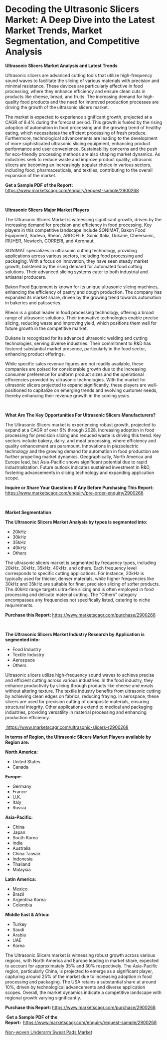 <p><h1>Decoding the Ultrasonic Slicers Market: A Deep Dive into the Latest Market Trends, Market Segmentation, and Competitive Analysis</h1></p><p><strong>Ultrasonic Slicers Market Analysis and Latest Trends</strong></p>
<p><p>Ultrasonic slicers are advanced cutting tools that utilize high-frequency sound waves to facilitate the slicing of various materials with precision and minimal resistance. These devices are particularly effective in food processing, where they enhance efficiency and ensure clean cuts in products like cheese, bread, and fruits. The increasing demand for high-quality food products and the need for improved production processes are driving the growth of the ultrasonic slicers market.</p><p>The market is expected to experience significant growth, projected at a CAGR of 8.4% during the forecast period. This growth is fueled by the rising adoption of automation in food processing and the growing trend of healthy eating, which necessitates the efficient processing of fresh produce. Furthermore, technological advancements are leading to the development of more sophisticated ultrasonic slicing equipment, enhancing product performance and user convenience. Sustainability concerns and the push for eco-friendly processing methods are also shaping market dynamics. As industries seek to reduce waste and improve product quality, ultrasonic slicers are becoming an increasingly popular choice in various sectors, including food, pharmaceuticals, and textiles, contributing to the overall expansion of the market.</p></p>
<p><strong>Get a Sample PDF of the Report:&nbsp;</strong> <a href="https://www.marketscagr.com/enquiry/request-sample/2900268?utm_campaign=3460&utm_medium=2&utm_source=Github&utm_content=ia&utm_term=16032025&utm_id=ultrasonic-slicers">https://www.marketscagr.com/enquiry/request-sample/2900268</a></p>
<p>&nbsp;</p>
<p><strong>Ultrasonic Slicers Major Market Players</strong></p>
<p><p>The Ultrasonic Slicers Market is witnessing significant growth, driven by the increasing demand for precision and efficiency in food processing. Key players in this competitive landscape include SONIMAT, Bakon Food Equipment, Sodeva, Rheon, ARGOFILE, Sonic Italia, Dukane, Cheersonic, IRUHER, Newtech, GORRERI, and Aeronaut.</p><p>SONIMAT specializes in ultrasonic cutting technology, providing applications across various sectors, including food processing and packaging. With a focus on innovation, they have seen steady market growth, bolstered by the rising demand for automated food cutting solutions. Their advanced slicing systems cater to both industrial and artisanal producers.</p><p>Bakon Food Equipment is known for its unique ultrasonic slicing machines, enhancing the efficiency of pastry and dough production. The company has expanded its market share, driven by the growing trend towards automation in bakeries and patisseries.</p><p>Rheon is a global leader in food processing technology, offering a broad range of ultrasonic solutions. Their innovative technologies enable precise slicing, reducing waste and improving yield, which positions them well for future growth in the competitive market.</p><p>Dukane is recognized for its advanced ultrasonic welding and cutting technologies, serving diverse industries. Their commitment to R&D has fostered substantial market presence, particularly in the food sector, enhancing product offerings.</p><p>While specific sales revenue figures are not readily available, these companies are poised for considerable growth due to the increasing consumer preference for uniform product sizes and the operational efficiencies provided by ultrasonic technologies. With the market for ultrasonic slicers projected to expand significantly, these players are well-positioned to capitalize on emerging trends and evolving customer needs, thereby enhancing their revenue growth in the coming years.</p></p>
<p>&nbsp;</p>
<p><strong>What Are The Key Opportunities For Ultrasonic Slicers Manufacturers?</strong></p>
<p><p>The Ultrasonic Slicers market is experiencing robust growth, projected to expand at a CAGR of over 6% through 2028. Increasing adoption in food processing for precision slicing and reduced waste is driving this trend. Key sectors include bakery, dairy, and meat processing, where efficiency and quality enhancement are paramount. Innovations in piezoelectric technology and the growing demand for automation in food production are further propelling market dynamics. Geographically, North America and Europe lead, but Asia-Pacific shows significant potential due to rapid industrialization. Future outlook indicates sustained investment in R&D, fostering advancements in slicing technology and expanding application scope.</p></p>
<p><strong>Inquire or Share Your Questions If Any Before Purchasing This Report:</strong> <a href="https://www.marketscagr.com/enquiry/pre-order-enquiry/2900268?utm_campaign=3460&utm_medium=2&utm_source=Github&utm_content=ia&utm_term=16032025&utm_id=ultrasonic-slicers">https://www.marketscagr.com/enquiry/pre-order-enquiry/2900268</a></p>
<p>&nbsp;</p>
<p><strong>Market Segmentation</strong></p>
<p><strong>The Ultrasonic Slicers Market Analysis by types is segmented into:</strong></p>
<p><ul><li>20kHz</li><li>30kHz</li><li>35kHz</li><li>40kHz</li><li>Others</li></ul></p>
<p><p>The ultrasonic slicers market is segmented by frequency types, including 20kHz, 30kHz, 35kHz, 40kHz, and others. Each frequency level corresponds to specific cutting applications. For instance, 20kHz is typically used for thicker, denser materials, while higher frequencies like 30kHz and 35kHz are suitable for finer, precision slicing of softer products. The 40kHz range targets ultra-fine slicing and is often employed in food processing and delicate material cutting. The "Others" category encompasses any frequencies not specifically listed, catering to niche requirements.</p></p>
<p><strong>Purchase this Report:&nbsp;</strong><a href="https://www.marketscagr.com/purchase/2900268?utm_campaign=3460&utm_medium=2&utm_source=Github&utm_content=ia&utm_term=16032025&utm_id=ultrasonic-slicers">https://www.marketscagr.com/purchase/2900268</a></p>
<p>&nbsp;</p>
<p><strong>The Ultrasonic Slicers Market Industry Research by Application is segmented into:</strong></p>
<p><ul><li>Food Industry</li><li>Textile Industry</li><li>Aerospace</li><li>Others</li></ul></p>
<p><p>Ultrasonic slicers utilize high-frequency sound waves to achieve precise and efficient cutting across various industries. In the food industry, they enhance productivity by slicing through products like cheese and meats without altering texture. The textile industry benefits from ultrasonic cutting by achieving clean edges on fabrics, reducing fraying. In aerospace, these slicers are used for precision cutting of composite materials, ensuring structural integrity. Other applications extend to medical and packaging industries, providing versatility in material processing and enhancing production efficiency.</p></p>
<p><a href="https://www.marketscagr.com/ultrasonic-slicers-r2900268?utm_campaign=3460&utm_medium=2&utm_source=Github&utm_content=ia&utm_term=16032025&utm_id=ultrasonic-slicers">&nbsp;https://www.marketscagr.com/ultrasonic-slicers-r2900268</a></p>
<p><strong>In terms of Region, the Ultrasonic Slicers Market Players available by Region are:</strong></p>
<p>
    <p> <strong> North America: </strong>
        <ul>
            <li>United States</li>
            <li>Canada</li>
        </ul>
        </p> 
    <p> <strong> Europe: </strong>
        <ul>
            <li>Germany</li>
            <li>France</li>
            <li>U.K.</li>
            <li>Italy</li>
            <li>Russia</li>
        </ul>
        </p> 
    <p> <strong> Asia-Pacific: </strong>
        <ul>
            <li>China</li>
            <li>Japan</li>
            <li>South Korea</li>
            <li>India</li>
            <li>Australia</li>
            <li>China Taiwan</li>
            <li>Indonesia</li>
            <li>Thailand</li>
            <li>Malaysia</li>
        </ul>
        </p> 
    <p> <strong> Latin America: </strong>
        <ul>
            <li>Mexico</li>
            <li>Brazil</li>
            <li>Argentina Korea</li>
            <li>Colombia</li>
        </ul>
        </p> 
    <p> <strong> Middle East & Africa: </strong>
        <ul>
            <li>Turkey</li>
            <li>Saudi</li>
            <li>Arabia</li>
            <li>UAE</li>
            <li>Korea</li>
        </ul>
    </p>
    </p>
<p><p>The Ultrasonic Slicers market is witnessing robust growth across various regions, with North America and Europe leading in market share, expected to account for approximately 35% and 30% respectively. The Asia-Pacific region, particularly China, is projected to emerge as a significant player, capturing around 25% of the market due to increasing adoption in food processing and packaging. The USA retains a substantial share at around 10%, driven by technological advancements and diverse application scopes. Overall, the market dynamics indicate a competitive landscape with regional growth varying significantly.</p></p>
<p><strong>Purchase this Report: </strong><a href="https://www.marketscagr.com/purchase/2900268?utm_campaign=3460&utm_medium=2&utm_source=Github&utm_content=ia&utm_term=16032025&utm_id=ultrasonic-slicers">https://www.marketscagr.com/purchase/2900268</a></p>
<p>&nbsp;<strong>Get a Sample PDF of the Report:&nbsp;&nbsp;</strong><a href="https://www.marketscagr.com/enquiry/request-sample/2900268?utm_campaign=3460&utm_medium=2&utm_source=Github&utm_content=ia&utm_term=16032025&utm_id=ultrasonic-slicers">https://www.marketscagr.com/enquiry/request-sample/2900268</a></p>
<p><strong></strong></p>
<p><p><a href="https://github.com/ijffseandy/Market-Research-Report-List-1/blob/main/non-woven-underarm-sweat-pads-market.md?utm_campaign=3460&utm_medium=2&utm_source=Github&utm_content=ia&utm_term=16032025&utm_id=ultrasonic-slicers">Non-woven Underarm Sweat Pads Market</a></p></p>